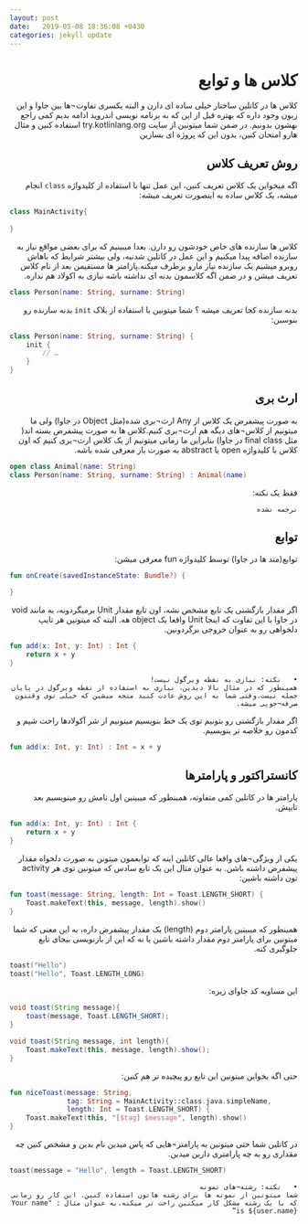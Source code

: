 ```yaml
---
layout: post
date:   2019-05-08 18:36:08 +0430
categories: jekyll update
---
```


<div dir="rtl">

# کلاس ها و توابع

کلاس ها در کاتلین ساختار خیلی ساده ای دارن و البته یکسری تفاوت¬ها بین جاوا و این زبون وجود داره که بهتره قبل از این که به برنامه نویسی اندروید ادامه بدیم کمی راجع بهشون بدونیم. در ضمن شما میتونین از سایت try.kotlinlang.org استفاده کنین و مثال هارو امتحان کنین، بدون این که پروژه ای بسازین


## روش تعریف کلاس


اگه میخواین یک کلاس تعریف کنین، این عمل تنها با استفاده از کلیدواژه `class` انجام میشه، یک کلاس ساده به اینصورت تعریف میشه:

</div>

```kotlin
class MainActivity{
    
}
```

<div dir="rtl">

کلاس ها سازنده های خاص خودشون رو دارن. بعدا میبینیم که برای بعضی مواقع نیاز به سازنده اضافه پیدا میکنیم و این عمل در کاتلین شدنیه، ولی بیشتر شرایط که باهاش روبرو میشیم یک سازنده نیاز مارو برطرف میکنه.پارامتر ها مستقیمن بعد از نام کلاس تعریف میشن و در ضمن اگه کلاسمون بدنه ای نداشته باشه نیازی به اکولاد هم نداره.

</div>

```kotlin
class Person(name: String, surname: String)
```

<div dir="rtl">

بدنه سازنده کجا تعریف میشه ؟ شما میتونین با استفاده از بلاک `init` بدنه سازنده رو بنوسین:

</div>

```kotlin
class Person(name: String, surname: String) {
    init {
        // …
    }
}
```

<div dir="rtl">

## ارث بری

به صورت پیشفرض یک کلاس از Any ارث¬بری شده(مثل Object در جاوا) ولی ما میتونیم از کلاس¬های دیگه هم ارث¬بری کنیم.کلاس ها به صورت پیشفرض بسته اند( مثل final class در جاوا) بنابراین ما زمانی میتونیم از یک کلاس ارث¬بری کنیم که اون کلاس با کلیدواژه open یا abstract به صورت باز معرفی شده باشه.

</div>

```kotlin
open class Animal(name: String)
class Person(name: String, surname: String) : Animal(name)
```

<div dir="rtl">


فقط یک نکته:

    ترجمه نشده


</div>


<div dir="rtl">

## توابع

توابع(متد ها در جاوا) توسط کلیدواژه fun معرفی میشن:

</div>

```kotlin
fun onCreate(savedInstanceState: Bundle?) {

}
```

<div dir="rtl">

اگر مقدار بازگشتی یک تابع مشخص نشه، اون تابع مقدار Unit برمیگردونه، به مانند void در جاوا با این تفاوت که اینجا Unit واقعا یک object هه. البته که میتونین هر تایپ دلخواهی رو به عنوان خروجی برگردونین.

</div>

```kotlin
fun add(x: Int, y: Int) : Int {
    return x + y
}
```
<div dir="rtl">

    •	نکته: نیازی به نقطه ویرگول نیست!
    همینطور که در مثال بالا دیدین، نیازی به استفاده از نقطه ویرگول در پایان جمله نیست.وقتی شما به این روش عادت کنید متجه میشین که خیلی توی وقتتون صرفه¬جویی میشه.

اگر مقدار بازگشتی رو بتونیم توی یک خط بنویسیم میتونیم از شر آکولادها راحت شیم و کدمون رو خلاصه تر بنویسیم.

</div>

```kotlin
fun add(x: Int, y: Int) : Int = x + y
```

<div dir="rtl">

## کانستراکتور و پارامترها

پارامتر ها در کاتلین کمی متفاوته، همینطور که میبینین اول نامش رو مینویسیم بعد تایپش.

</div>

```kotlin
fun add(x: Int, y: Int) : Int {
    return x + y
}
```

<div dir="rtl">

یکی از ویژگی¬های واقعا عالی کاتلین اینه که توابعمون میتونن به صورت دلخواه مقدار پیشفرض داشته باشن. به عنوان مثال این یک تابع سادس که میتونین توی هر activity تون داشته باشین:

</div>

```kotlin
fun toast(message: String, length: Int = Toast.LENGTH_SHORT) {
    Toast.makeText(this, message, length).show()
}
```

<div dir="rtl">

همینطور که میبینین پارامتر دوم (length) یک مقدار پیشفرض داره، به این معنی که شما میتونین برای پارامتر دوم مقدار داشته باشین یا نه که این از بازنویسی بیجای تابع جلوگیری کنه.

</div>

```kotlin
toast("Hello")
toast("Hello", Toast.LENGTH_LONG)
```

<div dir="rtl">

این مساویه کد جاوای زیره:

</div>

```java
void toast(String message){
    toast(message, Toast.LENGTH_SHORT);
}

void toast(String message, int length){
    Toast.makeText(this, message, length).show();
}
```

<div dir="rtl">

حتی اگه بخواین میتونین این تابع رو پیچیده تر هم کنین:

</div>

```kotlin
fun niceToast(message: String,
              tag: String = MainActivity::class.java.simpleName,
              length: Int = Toast.LENGTH_SHORT) {
    Toast.makeText(this, "[$tag] $message", length).show()
}
```

<div dir="rtl">

در کاتلین شما حتی میتونین به پارامتر¬هایی که پاس میدین نام بدین و مشخص کنین چه مقداری رو به چه پارامتری دارین میدین.

</div>

```kotlin
toast(message = "Hello", length = Toast.LENGTH_SHORT)
```

<div dir="rtl">

    •	نکته: رشته¬های نمونه
    شما میتونین از نمونه ها برای رشته هاتون استفاده کنین. این کار رو زمانی که با یک رشته مشکل کار میکنین راحت تر میکنه.به عنوان مثال : "Your name is ${user.name}”

</div>
